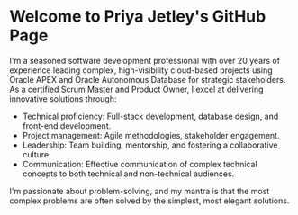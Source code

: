# Welcome to Priya Jetley's GitHub Page

I'm a seasoned software development professional with over 20 years of experience leading complex, high-visibility cloud-based projects using Oracle APEX and Oracle Autonomous Database for strategic stakeholders. As a certified Scrum Master and Product Owner, I excel at delivering innovative solutions through:

-   Technical proficiency: Full-stack development, database design, and front-end development.
-   Project management: Agile methodologies, stakeholder engagement.
-   Leadership: Team building, mentorship, and fostering a collaborative culture.
-   Communication: Effective communication of complex technical concepts to both technical and non-technical audiences.

I'm passionate about problem-solving, and my mantra is that the most complex problems are often solved by the simplest, most elegant solutions.
